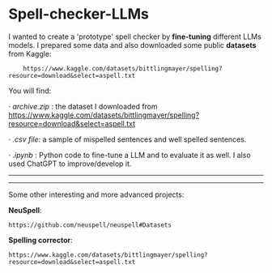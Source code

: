 # Spell-checker-LLMs
I wanted to create a 'prototype' spell checker by **fine-tuning** different LLMs models.
I prepared some data and also downloaded some public **datasets** from Kaggle: 

        https://www.kaggle.com/datasets/bittlingmayer/spelling?resource=download&select=aspell.txt

You will find:

· *archive.zip* : the dataset I downloaded from https://www.kaggle.com/datasets/bittlingmayer/spelling?resource=download&select=aspell.txt

· *.csv file*: a sample of mispelled sentences and well spelled sentences.

· *.ipynb* : Python code to fine-tune a LLM and to evaluate it as well. I also used ChatGPT to improve/develop it.



__________________________________________________________
__________________________________________________________

Some other interesting and more advanced projects: 

**NeuSpell**: 

    https://github.com/neuspell/neuspell#Datasets
  
**Spelling corrector**: 

    https://www.kaggle.com/datasets/bittlingmayer/spelling?resource=download&select=aspell.txt

